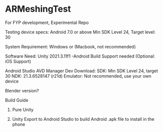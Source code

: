 # ARMeshingTest
For FYP development,
Experimental Repo

Testing device specs:
Android 7.0 or above 
Min SDK Level 24, Target level: 30

System Requirement:
Windows or (Macbook, not recommended)

Software Need:
Unity 2021.3.11f1
  -Android Build Support needed
  (Optional: iOS Support)

Android Studio
AVD Manager Dev Download:
  SDK: Min SDK Level 24, target 30
  NDK: 21.3.6528147 (r21d)
Emulator: Not recommended, use your own device
  
Blender version?


Build Guide
1. Pure Unity

2. Unity Export to Android Studio to build Android .apk file to install in the phone
